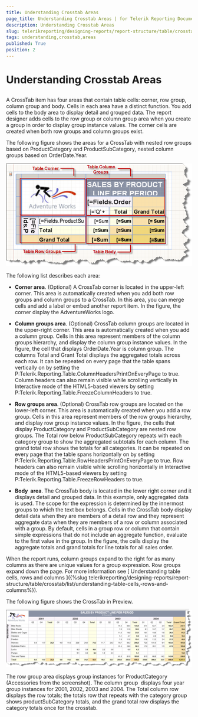 ```yaml
---
title: Understanding Crosstab Areas
page_title: Understanding Crosstab Areas | for Telerik Reporting Documentation
description: Understanding Crosstab Areas
slug: telerikreporting/designing-reports/report-structure/table/crosstab/list/understanding-crosstab-areas
tags: understanding,crosstab,areas
published: True
position: 2
---
```


# Understanding Crosstab Areas



## 

A CrossTab item has four areas that contain table cells: corner, row group, column group and body. Cells in each area have a distinct function. You add cells to the body area to display detail and grouped data. The report designer adds cells to the row group or column group area when you create a group in order to display group instance values. The corner cells are created when both row groups and column groups exist.

The following figure shows the areas for a CrossTab with nested row groups based on ProductCategory and ProductSubCategory, nested column groups based on OrderDate.Year.

![](images/table4.png)

The following list describes each area:

* __Corner area__. (Optional) A CrossTab corner is located in the upper-left corner. This area is
            automatically created when you add both row groups and column groups to a CrossTab. In this area, you can merge cells and add a
            label or embed another report item. In the figure, the corner display the AdventureWorks logo.
          

* __Column groups area__. (Optional) CrossTab column groups are located in the upper-right corner. This
            area is automatically created when you add a column group. Cells in this area represent members of the column groups hierarchy, and
            display the column group instance values. In the figure, the cell that displays OrderDate.Year is column group. The columns Total
            and Grant Total displays the aggregated totals across each row. It can be repeated on every page that the table spans vertically on by
            setting the P:Telerik.Reporting.Table.ColumnHeadersPrintOnEveryPage to true.
            Column headers can also remain visible while scrolling vertically in Interactive mode of the HTML5-based viewers by setting
            P:Telerik.Reporting.Table.FreezeColumnHeaders to true.
          

* __Row groups area__. (Optional) CrossTab row groups are located on the lower-left corner. This area is
            automatically created when you add a row group. Cells in this area represent members of the row groups hierarchy, and display row
            group instance values. In the figure, the cells that display ProductCategory and ProductSubCategory are nested row groups. The Total
            row below ProductSubCategory repeats with each category group to show the aggregated subtotals for each column. The grand total row
            shows the totals for all categories. It can be repeated on every page that the table spans horizontally on by setting
            P:Telerik.Reporting.Table.RowHeadersPrintOnEveryPage to true.
            Row headers can also remain visible while scrolling horizontally in Interactive mode of the HTML5-based viewers by setting
            P:Telerik.Reporting.Table.FreezeRowHeaders to true.
          

* __Body  area__. The CrossTab body is located in the lower right corner and it displays detail and grouped
            data. In this example, only aggregated data is used. The scope for the expression is determined by the innermost groups to which the
            text box belongs. Cells in the CrossTab body display detail data when they are members of a detail row and they represent aggregate
            data when they are members of a row or column associated with a group. By default, cells in a group row or column that contain simple
            expressions that do not include an aggregate function, evaluate to the first value in the group. In the figure, the cells display the
            aggregate totals and grand totals for line totals for all sales order.
          

When the report runs, column groups expand to the right for as many columns as there are unique values for a group expression. Row
          groups expand down the page. For more information see [
            Understanding
            table cells, rows and columns
          ]({%slug telerikreporting/designing-reports/report-structure/table/crosstab/list/understanding-table-cells,-rows-and-columns%}).
        

The following figure shows the CrossTab in Preview.

![](images/table5.png)

The row group area displays group instances for ProductCategory (Accessories from the screenshot). The column group  displays four
          year group instances for 2001, 2002, 2003 and 2004. The Total column row displays the row totals; the totals row that repeats with
          the category group shows productSubCategory totals, and the grand total row displays the category totals once for the crosstab.
        
